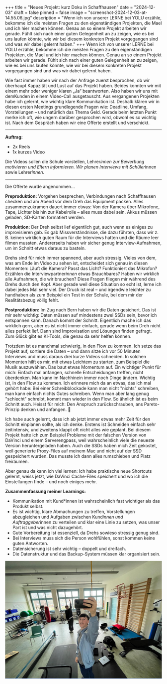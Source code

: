 +++
title = "Neues Projekt: kurz Doku in Schaffhausen"
date = "2024-12-03"
draft = false
pinned = false
image = "screenshot-2024-12-03-at-14.55.06.jpg"
description = "Wenn ich von unserer LERNE bei YOLU erzähle, bekomme ich die meisten Fragen zu den eigenständigen Projekten, die Mael und ich hier machen können. Genau an so einem Projekt arbeiten wir gerade. Fühlt sich nach einer guten Gelegenheit an zu zeigen, wie es bei uns laufen könnte, wie wir bei diesem konkreten Projekt vorgegangen sind und was wir dabei gelernt haben."
+++
Wenn ich von unserer LERNE bei YOLU erzähle, bekomme ich die meisten Fragen zu den eigenständigen Projekten, die Mael und ich hier machen können. Genau an so einem Projekt arbeiten wir gerade. Fühlt sich nach einer guten Gelegenheit an zu zeigen, wie es bei uns laufen könnte, wie wir bei diesem konkreten Projekt vorgegangen sind und was wir dabei gelernt haben.

Wie fast immer haben wir nach der Anfrage zuerst besprochen, ob wir überhaupt Kapazität und Lust auf das Projekt haben. Beides konnten wir mit einem mehr oder weniger klaren „Ja“ beantworten. Also haben wir uns mit demKunden in einem Video-Call ausgetauscht. Aus vergangenen Projekten habe ich gelernt, wie wichtig klare Kommunikation ist. Deshalb klären wir in diesen ersten Meetings grundlegende Fragen wie: Deadline, Umfang, Vorstellungen – und natürlich das Thema Geld. Gerade beim letzten Punkt merke ich oft, wie ungern darüber gesprochen wird, obwohl es so wichtig ist. Nach dem Gespräch haben wir eine Offerte erstellt und verschickt.

- - -

**Auftrag:**

* 2x Reels
* 1x kurzes Video

Die Videos sollen die Schule vorstellen, Lehrer*innen zur Bewerbung motivieren und Eltern informieren. Wir planen Interviews mit Schüler*innen sowie Lehrer*innen*.

- - -

Die Offerte wurde angenommen...

**Preproduktion:** Vorgehen besprechen, Verbindungen nach Schaffhausen checken und am Abend vor dem Dreh das Equipment packen. Alles zusammenzukramen dauert immer etwas: Von der Kamera über Mikrofone, Tape, Lichter bis hin zur Kabelrolle – alles muss dabei sein. Akkus müssen geladen, SD-Karten formatiert werden.

**Produktion:** Der Dreh selbst lief eigentlich gut, auch wenn es einiges zu improvisieren gab. Es gab Missverständnisse, die dazu führten, dass wir z. B. keinen wirklich guten Raum für die Interviews hatten und die Räume leer filmen mussten. Andererseits haben wir sicher genug Interview-Aufnahmen, um im Schnitt etwas daraus zu basteln.

Drehs sind für mich immer spannend, aber auch stressig. Vieles von dem, was am Ende im Video zu sehen ist, entscheidet sich genau in diesen Momenten: Läuft die Kamera? Passt das Licht? Funktioniert das Mikrofon? Erzählen die Interviewpartner*innen* etwas Brauchbares? Haben wir wirklich alle Aufnahmen, die wir brauchen? Diese Fragen fliegen mir während des Drehs durch den Kopf. Aber gerade weil diese Situation so echt ist, lerne ich dabei jedes Mal sehr viel. Der Druck ist real – und irgendwie leichter zu handhaben als zum Beispiel ein Test in der Schule, bei dem mir der Realitätsbezug völlig fehlt.

**Postproduktion:** Im Zug nach Bern haben wir die Daten gesichert. Das ist mir sehr wichtig: Daten müssen auf mindestens zwei SSDs sein, bevor ich entspannen kann. Danach kommt der Schnitt. Eigentlich mache ich das wirklich gern, aber es ist nicht immer einfach, gerade wenn beim Dreh nicht alles perfekt lief. Dann sind Improvisation und Lösungen finden gefragt. Zum Glück gibt es KI-Tools, die genau da sehr helfen können.

Trotzdem ist es manchmal schwierig, in den Flow zu kommen. Ich setze das Projekt auf, sortiere die Daten – und dann sitze ich vor 50 Minuten Interviews und muss daraus drei kurze Videos schneiden. In solchen Momenten hilft es mir, mit etwas Leichtem zu starten, zum Beispiel die Musik auszuwählen. Das baut etwas Momentum auf. Ein wichtiger Punkt für mich: Einfach mal anfangen, schnelle Entscheidungen treffen, nicht überdenken. Man kann im Nachhinein immer noch Dinge ändern. Wichtig ist, in den Flow zu kommen. Ich erinnere mich da an etwas, das ich mal gehört habe: Bei einer Schreibblockade kann man nicht "nichts" schreiben, man kann einfach nichts Gutes schreiben. Wenn man aber lang genug "schlecht" schreibt, kommt man wieder in den Flow. So ähnlich ist es beim Schnitt auch. Heisst für mich: Den Anspruch zurückschrauben, ans Pareto-Prinzip denken und anfangen. 🚀

Ich habe auch gelernt, dass ich ab jetzt immer etwas mehr Zeit für den Schnitt einplanen sollte, als ich denke. Erstens ist Schneiden einfach sehr zeitintensiv, und zweitens klappt oft nicht alles wie geplant. Bei diesem Projekt hatte ich zum Beispiel Probleme mit der falschen Version von DaVinci und einem Serverengpass, weil wahrscheinlich viele die neueste Version heruntergeladen haben. Auch die SSDs haben mich Zeit gekostet, weil generierte Proxy-Files auf meinem Mac und nicht auf der SSD gespeichert wurden. Das musste ich dann alles rumschieben und Platz freiräumen.

Aber genau da kann ich viel lernen: Ich habe praktische neue Shortcuts gelernt, weiss jetzt, wie DaVinci Cache-Files speichert und wo ich die Einstellungen finde – und noch einiges mehr.

**Zusammenfassung meiner Learnings:**

* Kommunikation mit Kund*innen ist wahrscheinlich fast wichtiger als das Produkt selbst.
* Es ist wichtig, klare Abmachungen zu treffen, Vorstellungen abzugleichen und Aufgaben zwischen Kund*innen und Auftraggeber*innen zu verteilen und klar eine Linie zu setzen, was unser Part ist und was nicht dazugehört.
* Gute Vorbereitung ist essenziell, da Drehs sowieso stressig genug sind.
* Bei Interviews muss sich die Person wohlfühlen, sonst kommen keine guten Antworten.
* Datensicherung ist sehr wichtig – doppelt und dreifach.
* Die Datenstruktur und das Backup-System müssen klar organisiert sein.

![](screenshot-2024-12-03-at-14.55.06.jpg)